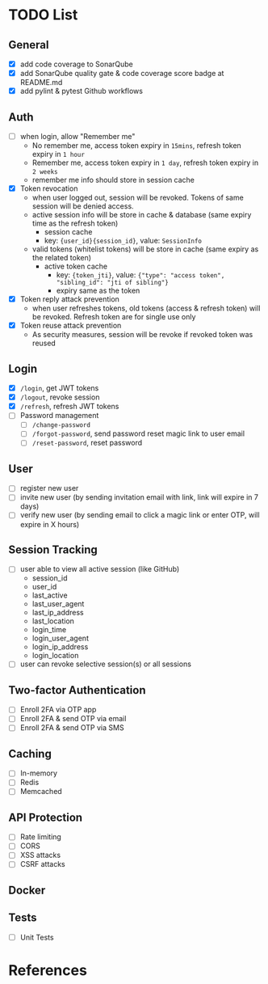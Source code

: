 # TODO List
## General
- [x] add code coverage to SonarQube
- [x] add SonarQube quality gate & code coverage score badge at README.md
- [x] add pylint & pytest Github workflows

## Auth
- [ ] when login, allow "Remember me"
    - No remember me, access token expiry in `15mins`, refresh token expiry in `1 hour`
    - Remember me, access token expiry in `1 day`, refresh token expiry in `2 weeks`
    - remember me info should store in session cache
- [x] Token revocation
    - when user logged out, session will be revoked. Tokens of same session will be denied access.
    - active session info will be store in cache & database (same expiry time as the refresh token)
        - session cache
        - key: `{user_id}{session_id}`, value: `SessionInfo`
    - valid tokens (whitelist tokens) will be store in cache (same expiry as the related token)
      - active token cache
        - key: `{token_jti}`, value: `{"type": "access token", "sibling_id": "jti of sibling"}`
        - expiry same as the token
- [x] Token reply attack prevention
    - when user refreshes tokens, old tokens (access & refresh token) will be revoked. Refresh token are for single use only
- [x] Token reuse attack prevention
    - As security measures, session will be revoke if revoked token was reused

## Login
- [x] `/login`, get JWT tokens
- [x] `/logout`, revoke session
- [x] `/refresh`, refresh JWT tokens
- [ ] Password management
    - [ ] `/change-password`
    - [ ] `/forgot-password`, send password reset magic link to user email
    - [ ] `/reset-password`, reset password

## User
- [ ] register new user
- [ ] invite new user (by sending invitation email with link, link will expire in 7 days)
- [ ] verify new user (by sending email to click a magic link or enter OTP, will expire in X hours)

## Session Tracking
- [ ] user able to view all active session (like GitHub)
    - session_id
    - user_id
    - last_active
    - last_user_agent
    - last_ip_address
    - last_location
    - login_time
    - login_user_agent
    - login_ip_address
    - login_location
- [ ] user can revoke selective session(s) or all sessions

## Two-factor Authentication
- [ ] Enroll 2FA via OTP app
- [ ] Enroll 2FA & send OTP via email
- [ ] Enroll 2FA & send OTP via SMS

## Caching
- [ ] In-memory
- [ ] Redis
- [ ] Memcached

## API Protection
- [ ] Rate limiting
- [ ] CORS
- [ ] XSS attacks
- [ ] CSRF attacks

## Docker

## Tests
- [ ] Unit Tests

# References
